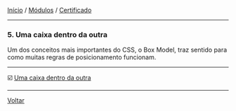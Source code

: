 [Início](https://github.com/Thalyalm/rocketseat-trilha-fundamentar) /
[Módulos](https://github.com/Thalyalm/rocketseat-trilha-fundamentar/tree/main/modulos/readme.md) /
[Certificado](https://github.com/Thalyalm/rocketseat-trilha-fundamentar/tree/main/certificado)

---

### 5. Uma caixa dentro da outra

Um dos conceitos mais importantes do CSS, o Box Model, traz sentido para como muitas regras de posicionamento funcionam.

---

:ballot_box_with_check: [Uma caixa dentro da outra](https://github.com/Thalyalm/rocketseat-trilha-fundamentar/tree/main/modulos/uma-caixa-dentro-da-outra/uma-caixa-dentro-da-outra/readme.md)

---

[Voltar](https://github.com/Thalyalm/rocketseat-trilha-fundamentar/tree/main/modulos/readme.md)